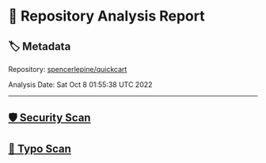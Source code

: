 # 🧪 Repository Analysis Report

## 🏷️ Metadata

Repository:
[spencerlepine/quickcart](https://github.com/spencerlepine/quickcart)

Analysis Date:
Sat Oct  8 01:55:38 UTC 2022

---

## [🛡️ Security Scan](./security)


## [🚫 Typo Scan](./typos)


